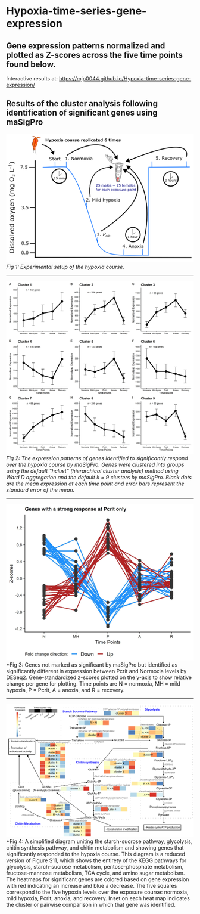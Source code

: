 # Hypoxia-time-series-gene-expression

## Gene expression patterns normalized and plotted as Z-scores across the five time points found below. 
Interactive results at: https://mjp0044.github.io/Hypoxia-time-series-gene-expression/




## Results of the cluster analysis following identification of significant genes using maSigPro
 

![](https://github.com/mjp0044/Hypoxia-time-series-gene-expression/blob/8d8f83fc64ae410017d69020e6ca1bc90e9d8c5c/Figures/Fig%201%20Experiment%20setup.png)
*Fig 1: Experimental setup of the hypoxia course.*


---------------------------------------------------------------------------------------------------------------------------



![](https://github.com/mjp0044/Hypoxia-time-series-gene-expression/blob/85d4ad4b4d69f3bccf42f32cd593a32d4166318a/Figures/Fig%202%20maSigPro%20cluster%20patterns%209%20clusters.jpg)
*Fig 2: The expression patterns of genes identified to significantly respond over the hypoxia course by maSigPro. Genes were clustered into groups using the default “hclust” (hierarchical cluster analysis) method using Ward.D aggregation and the default k = 9 clusters by maSigPro. Black dots are the mean expression at each time point and error bars represent the standard error of the mean.*


---------------------------------------------------------------------------------------------------------------------------


![](https://github.com/mjp0044/Hypoxia-time-series-gene-expression/blob/11d05ee6aabb724b562a904c7acbb84016ecf49a/Figures/Fig%203%20Pcrit%20only%20genes%20time%20series%20line%20plots.jpg)
*Fig 3: Genes not marked as significant by maSigPro but identified as significantly different in expression between Pcrit and Normoxia levels by DESeq2. Gene-standardized z-scores plotted on the y-axis to show relative change per gene for plotting. Time points are N = normoxia, MH = mild hypoxia, P = Pcrit, A = anoxia, and R = recovery. 


---------------------------------------------------------------------------------------------------------------------------


![](https://github.com/mjp0044/Hypoxia-time-series-gene-expression/blob/bc70dd11516628d7f612e2149e5941d8f3cbfa93/Figures/Fig%204%20Pathway%20summary%20figure.png)
*Fig 4: A simplified diagram uniting the starch-sucrose pathway, glycolysis, chitin synthesis pathway, and chitin metabolism and showing genes that significantly responded to the hypoxia course. This diagram is a reduced version of Figure S11, which shows the entirety of the KEGG pathways for glycolysis, starch-sucrose metabolism, pentose-phosphate metabolism, fructose-mannose metabolism, TCA cycle, and amino sugar metabolism. The heatmaps for significant genes are colored based on gene expression with red indicating an increase and blue a decrease. The five squares correspond to the five hypoxia levels over the exposure course: normoxia, mild hypoxia, Pcrit, anoxia, and recovery. Inset on each heat map indicates the cluster or pairwise comparison in which that gene was identified.
